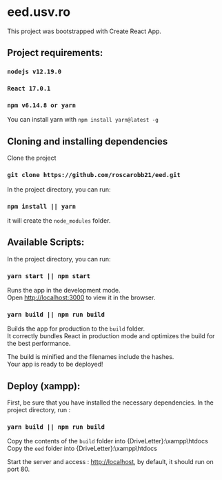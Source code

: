 # eed.usv.ro

This project was bootstrapped with Create React App.

## Project requirements:

### `nodejs v12.19.0`
### `React 17.0.1`
### `npm v6.14.8 or yarn`

You can install yarn with `npm install yarn@latest -g`

## Cloning and installing dependencies

Clone the project

### `git clone https://github.com/roscarobb21/eed.git` 

In the project directory, you can run:
### `npm install || yarn` 
it will create the `node_modules` folder. 

## Available Scripts:

In the project directory, you can run:

### `yarn start || npm start`

Runs the app in the development mode.\
Open [http://localhost:3000](http://localhost:3000) to view it in the browser.

### `yarn build || npm run build`

Builds the app for production to the `build` folder.\
It correctly bundles React in production mode and optimizes the build for the best performance.

The build is minified and the filenames include the hashes.\
Your app is ready to be deployed!

## Deploy (xampp):

First, be sure that you have installed the necessary dependencies.
In the project directory, run :

### `yarn build || npm run build`

Copy the contents of the `build` folder into {DriveLetter}:\xampp\htdocs
Copy the `eed` folder into {DriveLetter}:\xampp\htdocs

Start the server and access : [http://localhost](http://localhost), by default, it should run on port 80.




